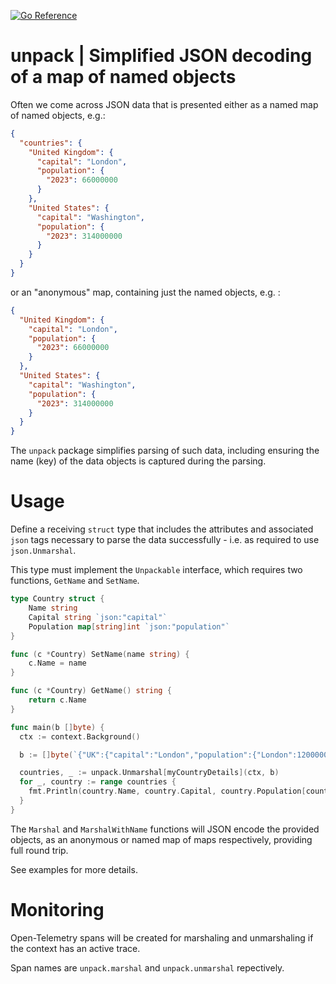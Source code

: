 [![Go Reference](https://pkg.go.dev/badge/github.com/gford1000-go/unpack.svg)](https://pkg.go.dev/github.com/gford1000-go/unpack)

unpack | Simplified JSON decoding of a map of named objects
===========================================================

Often we come across JSON data that is presented either as a named map of named objects, e.g.:

```json
{
  "countries": {
    "United Kingdom": { 
      "capital": "London",
      "population": {
        "2023": 66000000
      }
    },
    "United States": {
      "capital": "Washington",
      "population": {
        "2023": 314000000
      }
    }
  }
}
```

or an "anonymous" map, containing just the named objects, e.g. :

```json
{
  "United Kingdom": { 
    "capital": "London",
    "population": {
      "2023": 66000000
    }
  },
  "United States": {
    "capital": "Washington",
    "population": {
      "2023": 314000000
    }
  }
}
```

The `unpack` package simplifies parsing of such data, including ensuring the name (key) of the data objects is captured during the parsing.

Usage
=====

Define a receiving `struct` type that includes the attributes and associated `json` tags necessary to parse the data successfully - i.e. as required to use `json.Unmarshal`.  

This type must implement the `Unpackable` interface, which requires two functions, `GetName` and `SetName`.

```go
type Country struct {
    Name string
    Capital string `json:"capital"`
    Population map[string]int `json:"population"`
}

func (c *Country) SetName(name string) {
    c.Name = name
}

func (c *Country) GetName() string {
    return c.Name
}

func main(b []byte) {
  ctx := context.Background()

  b := []byte(`{"UK":{"capital":"London","population":{"London":12000000}},"US":{"capital":"Washington DC","population":{"Washington DC":9500000}}}`)

  countries, _ := unpack.Unmarshal[myCountryDetails](ctx, b)
  for _, country := range countries {
    fmt.Println(country.Name, country.Capital, country.Population[country.Capital])
  }
}
```

The `Marshal` and `MarshalWithName` functions will JSON encode the provided objects, as
an anonymous or named map of maps respectively, providing full round trip.

See examples for more details.

Monitoring
==========

Open-Telemetry spans will be created for marshaling and unmarshaling if the context has an active trace.

Span names are `unpack.marshal` and `unpack.unmarshal` repectively.
